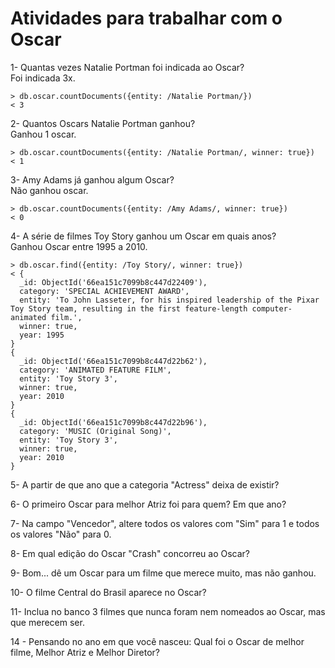 # Atividades para trabalhar com o Oscar

1- Quantas vezes Natalie Portman foi indicada ao Oscar? <br>
Foi indicada 3x.
```
> db.oscar.countDocuments({entity: /Natalie Portman/})
< 3
```

2- Quantos Oscars Natalie Portman ganhou? <br>
Ganhou 1 oscar.
```
> db.oscar.countDocuments({entity: /Natalie Portman/, winner: true})
< 1
```

3- Amy Adams já ganhou algum Oscar? <br>
Não ganhou oscar.
```
> db.oscar.countDocuments({entity: /Amy Adams/, winner: true})
< 0
```

4- A série de filmes Toy Story ganhou um Oscar em quais anos? <br>
Ganhou Oscar entre 1995 a 2010.
```
> db.oscar.find({entity: /Toy Story/, winner: true})
< {
  _id: ObjectId('66ea151c7099b8c447d22409'),
  category: 'SPECIAL ACHIEVEMENT AWARD',
  entity: 'To John Lasseter, for his inspired leadership of the Pixar Toy Story team, resulting in the first feature-length computer-animated film.',
  winner: true,
  year: 1995
}
{
  _id: ObjectId('66ea151c7099b8c447d22b62'),
  category: 'ANIMATED FEATURE FILM',
  entity: 'Toy Story 3',
  winner: true,
  year: 2010
}
{
  _id: ObjectId('66ea151c7099b8c447d22b96'),
  category: 'MUSIC (Original Song)',
  entity: 'Toy Story 3',
  winner: true,
  year: 2010
}
```

5- A partir de que ano que a categoria "Actress" deixa de existir? 

6- O primeiro Oscar para melhor Atriz foi para quem? Em que ano?

7- Na campo "Vencedor", altere todos os valores com "Sim" para 1 e todos os valores "Não" para 0.

8- Em qual edição do Oscar "Crash" concorreu ao Oscar?

9- Bom... dê um Oscar para um filme que merece muito, mas não ganhou.

10- O filme Central do Brasil aparece no Oscar?

11- Inclua no banco 3 filmes que nunca foram nem nomeados ao Oscar, mas que merecem ser. 

14 - Pensando no ano em que você nasceu: Qual foi o Oscar de melhor filme, Melhor Atriz e Melhor Diretor?
